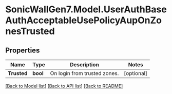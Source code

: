 # SonicWallGen7.Model.UserAuthBaseAuthAcceptableUsePolicyAupOnZonesTrusted

## Properties

Name | Type | Description | Notes
------------ | ------------- | ------------- | -------------
**Trusted** | **bool** | On login from trusted zones. | [optional] 

[[Back to Model list]](../README.md#documentation-for-models) [[Back to API list]](../README.md#documentation-for-api-endpoints) [[Back to README]](../README.md)

